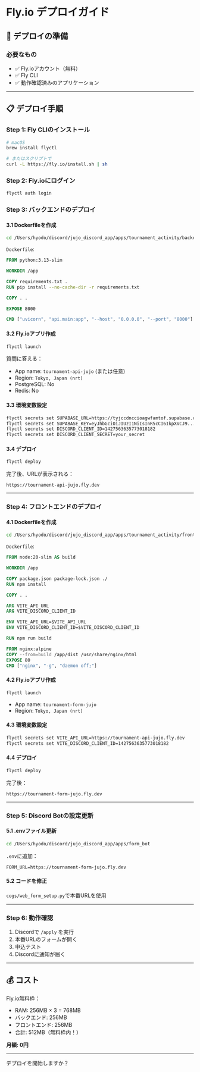 # Fly.io デプロイガイド

## 🚀 デプロイの準備

### 必要なもの

- ✅ Fly.ioアカウント（無料）
- ✅ Fly CLI
- ✅ 動作確認済みのアプリケーション

---

## 📋 デプロイ手順

### Step 1: Fly CLIのインストール

```bash
# macOS
brew install flyctl

# またはスクリプトで
curl -L https://fly.io/install.sh | sh
```

### Step 2: Fly.ioにログイン

```bash
flyctl auth login
```

### Step 3: バックエンドのデプロイ

#### 3.1 Dockerfileを作成

```bash
cd /Users/hyodo/discord/jujo_discord_app/apps/tournament_activity/backend
```

`Dockerfile`:
```dockerfile
FROM python:3.13-slim

WORKDIR /app

COPY requirements.txt .
RUN pip install --no-cache-dir -r requirements.txt

COPY . .

EXPOSE 8000

CMD ["uvicorn", "api.main:app", "--host", "0.0.0.0", "--port", "8000"]
```

#### 3.2 Fly.ioアプリ作成

```bash
flyctl launch
```

質問に答える：
- App name: `tournament-api-jujo` (または任意)
- Region: `Tokyo, Japan (nrt)`
- PostgreSQL: No
- Redis: No

#### 3.3 環境変数設定

```bash
flyctl secrets set SUPABASE_URL=https://tyjccdnccioagwfamtof.supabase.co
flyctl secrets set SUPABASE_KEY=eyJhbGciOiJIUzI1NiIsInR5cCI6IkpXVCJ9...
flyctl secrets set DISCORD_CLIENT_ID=1427563635773018182
flyctl secrets set DISCORD_CLIENT_SECRET=your_secret
```

#### 3.4 デプロイ

```bash
flyctl deploy
```

完了後、URLが表示される：
```
https://tournament-api-jujo.fly.dev
```

---

### Step 4: フロントエンドのデプロイ

#### 4.1 Dockerfileを作成

```bash
cd /Users/hyodo/discord/jujo_discord_app/apps/tournament_activity/frontend
```

`Dockerfile`:
```dockerfile
FROM node:20-slim AS build

WORKDIR /app

COPY package.json package-lock.json ./
RUN npm install

COPY . .

ARG VITE_API_URL
ARG VITE_DISCORD_CLIENT_ID

ENV VITE_API_URL=$VITE_API_URL
ENV VITE_DISCORD_CLIENT_ID=$VITE_DISCORD_CLIENT_ID

RUN npm run build

FROM nginx:alpine
COPY --from=build /app/dist /usr/share/nginx/html
EXPOSE 80
CMD ["nginx", "-g", "daemon off;"]
```

#### 4.2 Fly.ioアプリ作成

```bash
flyctl launch
```

- App name: `tournament-form-jujo`
- Region: `Tokyo, Japan (nrt)`

#### 4.3 環境変数設定

```bash
flyctl secrets set VITE_API_URL=https://tournament-api-jujo.fly.dev
flyctl secrets set VITE_DISCORD_CLIENT_ID=1427563635773018182
```

#### 4.4 デプロイ

```bash
flyctl deploy
```

完了後：
```
https://tournament-form-jujo.fly.dev
```

---

### Step 5: Discord Botの設定更新

#### 5.1 .envファイル更新

```bash
cd /Users/hyodo/discord/jujo_discord_app/apps/form_bot
```

`.env`に追加：
```env
FORM_URL=https://tournament-form-jujo.fly.dev
```

#### 5.2 コードを修正

`cogs/web_form_setup.py`で本番URLを使用

---

### Step 6: 動作確認

1. Discordで `/apply` を実行
2. 本番URLのフォームが開く
3. 申込テスト
4. Discordに通知が届く

---

## 💰 コスト

Fly.io無料枠：
- RAM: 256MB × 3 = 768MB
- バックエンド: 256MB
- フロントエンド: 256MB
- 合計: 512MB（無料枠内！）

**月額: 0円**

---

デプロイを開始しますか？

